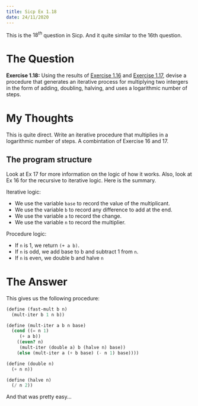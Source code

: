 ```yaml
---
title: Sicp Ex 1.18
date: 24/11/2020
---
```


This is the $18^{th}$ question in Sicp. And it quite similar
to the 16th question.

# The Question

**Exercise 1.18:** Using the results of [Exercise 1.16](https://benjamin-philip.github.io/sicp/sicp-ex-1-16) and [Exercise 1.17](https://benjamin-philip.github.io/sicp/sicp-ex-17),
devise a procedure that generates an iterative process for multiplying two intergers in the form
of adding, doubling, halving, and uses a logarithmic number of steps.

# My Thoughts

This is quite direct. Write an iterative procedure that multiplies in
a logarithmic number of steps.  A combintation of Exercise 16 and 17.

## The program structure

Look at Ex 17 for more information on the logic of how it works. Also,
look at Ex 16 for the recursive to iterative logic. Here is the summary.


Iterative logic:

- We use the variable `base` to record the value of the multiplicant.
- We use the variable `b` to record any difference to add at the end.
- We use the variable `a` to record the change.
- We use the variable `n` to record the multiplier.

Procedure logic:

- If `n` is 1, we return `(+ a b)`.
- If `n` is odd, we add base to b and subtract 1 from `n`.
- If `n` is even, we double b and halve `n`

# The Answer

This gives us the following procedure:

```scheme
(define (fast-mult b n)
  (mult-iter b 1 n b))

(define (mult-iter a b n base)
  (cond ((= n 1)
	 (+ a b))
	((even? n)
	 (mult-iter (double a) b (halve n) base))
	(else (mult-iter a (+ b base) (- n 1) base))))

(define (double n)
  (+ n n))

(define (halve n)
  (/ n 2))
```


And that was pretty easy...
